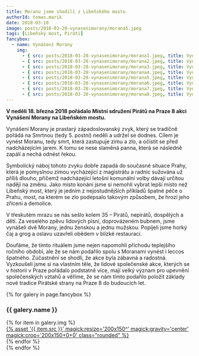 ```yaml
---
title: Moranu jsme shodili z Libeňského mostu
authorId: tomas.marik 
date: 2018-03-18
image: posts/2018-03-28-vynasenimorany/morana5.jpeg
tags: [Libeňský most, Piráti]
fancybox:
  - name: Vynášení Morany
    img:
      - { src: posts/2018-03-28-vynasenimorany/morana1.jpeg, title: Vynášení Morany }
      - { src: posts/2018-03-28-vynasenimorany/morana2.jpeg, title: Vynášení Morany }
      - { src: posts/2018-03-28-vynasenimorany/morana3.jpeg, title: Vynášení Morany }
      - { src: posts/2018-03-28-vynasenimorany/morana4.jpeg, title: Vynášení Morany }
      - { src: posts/2018-03-28-vynasenimorany/morana5.jpeg, title: Vynášení Morany }
      - { src: posts/2018-03-28-vynasenimorany/morana6.jpeg, title: Vynášení Morany }
      - { src: posts/2018-03-28-vynasenimorany/morana7.jpeg, title: Vynášení Morany }
      - { src: posts/2018-03-28-vynasenimorany/morana8.jpeg, title: Vynášení Morany }
---
```


**V neděli 18. března 2018 pořádalo Místní sdružení Pirátů na Praze 8 akci Vynášení Morany na Libeňském mostu.**

Vynášení Morany je prastarý západoslovanský zvyk, který se tradičně pořádá na Smrtnou (tedy 5. postní) neděli a udržel se dodnes. Cílem je vynést Moranu, tedy smrt, která zastupuje zimu a zlo, a očistit se před nadcházejícím jarem. K tomu se nese slaměná panna, která se následně zapálí a nechá odnést řekou.

Symbolický náboj tohoto zvyku dobře zapadá do současné situace Prahy, která je pomyslnou zimou vycházející z magistrátu a radnic sužována už příliš dlouho, přičemž nadcházející letošní komunální volby dávají určitou naději na změnu. Jako místo konání jsme si nemohli vybrat lepší místo než Libeňský most, který je jedním z nejostudnějších příkladů špatné péče o Prahu, most, na kterém se zlo podepsalo takovým způsobem, že hrozí jeho zřícení a demolice.

V třeskutém mrazu se nás sešlo kolem 35 – Pirátů, nepirátů, dospělých a dětí. Za veselého zpěvu lidových písní, doprovázeném bubnem, jsme vynášeli dvě Morany, jednu ženskou a jednu mužskou. Popíjeli jsme horký čaj a grog a oslavu uzavřeli obědem v blízké restauraci.

Doufáme, že tímto rituálem jsme nejen napomohli příchodu teplejšího ročního období, ale že se nám podařilo spolu s Moranami vynést i leccos špatného. Zúčastnění se shodli, že akce byla zábavná a radostná. Vyzkoušeli jsme si na vlastním těle, že lidové společenské akce, kterých se v historii v Praze pořádalo podstatně více, mají velký význam pro upevnění společenských vztahů a věříme, že se nám tímto podařilo položit základy nové tradice Pirátské strany na Praze 8 do budoucích let.

{% for galery in page.fancybox %}
<div class="mt-4">
  <h3>{{ galery.name }}</h3>
  <div class="grid grid-cols-4 gap-4">
  {% for item in galery.img %}
    <div class="">
      <a data-fancybox="gallery" href="{% asset '{{ item.src }}' @path %}" data-caption="{{ item.title }}">{% asset '{{ item.src }}' magick:resize='200x150^' magick:gravity='center' magick:crop='200x150+0+0' class="rounded" %}</a>
    </div>
  {% endfor %}
  </div>
</div>
{% endfor %}

